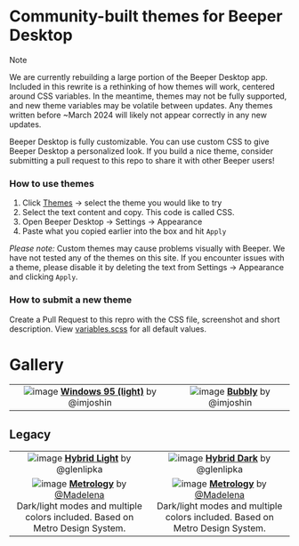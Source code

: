 # Community-built themes for Beeper Desktop

> [!NOTE]
> We are currently rebuilding a large portion of the Beeper Desktop app. Included in this rewrite is a rethinking of how themes will work, centered around CSS variables.
> In the meantime, themes may not be fully supported, and new theme variables may be volatile between updates.
> Any themes written before ~March 2024 will likely not appear correctly in any new updates.

Beeper Desktop is fully customizable. You can use custom CSS to give Beeper Desktop a personalized look. If you build a nice theme, consider submitting a pull request to this repo to share it with other Beeper users!


### How to use themes
1. Click [Themes](https://github.com/beeper/themes/tree/main/themes) -> select the theme you would like to try 
2. Select the text content and copy. This code is called CSS.
3. Open Beeper Desktop -> Settings -> Appearance 
4. Paste what you copied earlier into the box and hit `Apply`

*Please note:* Custom themes may cause problems visually with Beeper. We have not tested any of the themes on this site. If you encounter issues with a theme, please disable it by deleting the text from Settings -> Appearance and clicking `Apply`.


### How to submit a new theme

Create a Pull Request to this repro with the CSS file, screenshot and short description.
View [variables.scss](https://github.com/beeper/themes/tree/main/variables.scss) for all default values.


# Gallery

| | |
|:---:|:---:|
| ![image](https://github.com/beeper/themes/blob/main/themes/windows95.png) [**Windows 95 (light)**](https://github.com/beeper/themes/blob/main/themes/windows95.css) by @imjoshin | ![image](https://github.com/beeper/themes/blob/main/themes/bubbly.png) [**Bubbly**](https://github.com/beeper/themes/blob/main/themes/bubbly.css) by @imjoshin |



## Legacy

| | |
|:---:|:---:|
| ![image](https://user-images.githubusercontent.com/1048265/192404286-6120c693-586f-4374-8ff0-a7a4ec267202.png) [**Hybrid Light**](https://github.com/beeper/themes/blob/main/legacy/glenlipka-hybrid-light.css) by @glenlipka | ![image](https://user-images.githubusercontent.com/1048265/192404393-a95a0299-19da-4afe-8de4-da4fe8c44ca9.png) [**Hybrid Dark**](https://github.com/beeper/themes/blob/main/legacy/glenlipka-hybrid-dark.css) by @glenlipka |
| ![image](https://user-images.githubusercontent.com/4341881/184789029-0a8f03bc-1691-4998-875a-90f79d6bab82.png) [**Metrology**](https://github.com/Madelena/metrology-for-beeper) by [@Madelena](https://github.com/Madelena) <br/> Dark/light modes and multiple colors included. Based on Metro Design System. | ![image](https://user-images.githubusercontent.com/4341881/184405906-45f67b70-dd0b-4457-8d55-8633cf497abc.png) [**Metrology**](https://github.com/Madelena/metrology-for-beeper) by [@Madelena](https://github.com/Madelena) <br/> Dark/light modes and multiple colors included. Based on Metro Design System. | 
